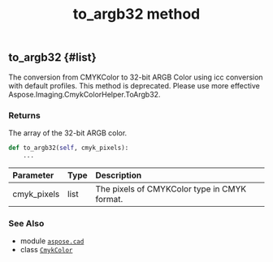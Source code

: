 ﻿---
title: to_argb32 method
second_title: Aspose.CAD for Python via .NET API References
description: 
type: docs
weight: 30
url: /aspose.cad/cmykcolor/to_argb32/
is_root: false
---

## to_argb32 {#list}

The conversion from CMYKColor to 32-bit ARGB Color using icc conversion  with default profiles.
This method is deprecated. Please use more effective Aspose.Imaging.CmykColorHelper.ToArgb32.


### Returns 


The array of the 32-bit ARGB color.


```python
def to_argb32(self, cmyk_pixels):
    ...
```


| Parameter | Type | Description |
| :- | :- | :- |
| cmyk_pixels | list | The pixels of CMYKColor type in CMYK format. |



### See Also
* module [`aspose.cad`](../../)
* class [`CmykColor`](/cad/python-net/aspose.cad/cmykcolor)
